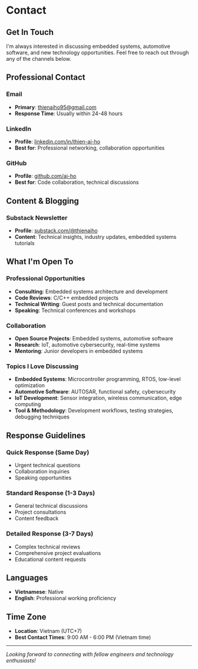 # Contact

## Get In Touch

I'm always interested in discussing embedded systems, automotive software, and new technology opportunities. Feel free to reach out through any of the channels below.

## Professional Contact

### Email
- **Primary**: [thienaiho95@gmail.com](mailto:thienaiho95@gmail.com)
- **Response Time**: Usually within 24-48 hours

### LinkedIn
- **Profile**: [linkedin.com/in/thien-ai-ho](https://www.linkedin.com/in/thien-ai-ho)
- **Best for**: Professional networking, collaboration opportunities

### GitHub
- **Profile**: [github.com/ai-ho](https://github.com/ai-ho)
- **Best for**: Code collaboration, technical discussions

## Content & Blogging

### Substack Newsletter
- **Profile**: [substack.com/@thienaiho](https://substack.com/@thienaiho)
- **Content**: Technical insights, industry updates, embedded systems tutorials

## What I'm Open To

### Professional Opportunities
- **Consulting**: Embedded systems architecture and development
- **Code Reviews**: C/C++ embedded projects
- **Technical Writing**: Guest posts and technical documentation
- **Speaking**: Technical conferences and workshops

### Collaboration
- **Open Source Projects**: Embedded systems, automotive software
- **Research**: IoT, automotive cybersecurity, real-time systems
- **Mentoring**: Junior developers in embedded systems

### Topics I Love Discussing
- **Embedded Systems**: Microcontroller programming, RTOS, low-level optimization
- **Automotive Software**: AUTOSAR, functional safety, cybersecurity
- **IoT Development**: Sensor integration, wireless communication, edge computing
- **Tool & Methodology**: Development workflows, testing strategies, debugging techniques

## Response Guidelines

### Quick Response (Same Day)
- Urgent technical questions
- Collaboration inquiries
- Speaking opportunities

### Standard Response (1-3 Days)
- General technical discussions
- Project consultations
- Content feedback

### Detailed Response (3-7 Days)
- Complex technical reviews
- Comprehensive project evaluations
- Educational content requests

## Languages
- **Vietnamese**: Native
- **English**: Professional working proficiency

## Time Zone
- **Location**: Vietnam (UTC+7)
- **Best Contact Times**: 9:00 AM - 6:00 PM (Vietnam time)

---

*Looking forward to connecting with fellow engineers and technology enthusiasts!*
